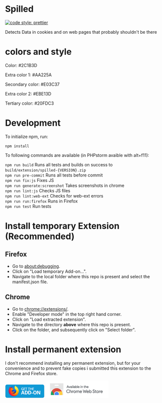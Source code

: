 # Spilled
[![code style: prettier](https://img.shields.io/badge/code_style-prettier-ff69b4.svg?style=flat-square)](https://github.com/prettier/prettier)

Detects Data in cookies and on web pages that probably shouldn't be there

# colors and style
Color: #2C1B3D

Extra color 1: #AA225A

Secondary color: #E03C37

Extra color 2: #EBE13D

Tertiary color: #20FDC3

# Development
To initialize npm, run:
```
npm install
```
To following commands are available (in PHPstorm avaible with alt+f11):

`npm run build` Runs all tests and builds on success to `build/extension/spilled-{VERSION}.zip` <br>
`npm run pre-commit` Runs all tests before commit <br>
`npm run fix:js` Fixes JS <br>
`npm run generate:screenshot` Takes screenshots in chrome <br>
`npm run lint:js` Checks JS files <br>
`npm run lint:web-ext` Checks for web-ext errors <br>
`npm run run:firefox` Runs in Firefox <br>
`npm run test` Run tests <br>


# Install temporary Extension (Recommended)

## Firefox
- Go to [about:debugging](about:debugging).
- Click on "Load temporary Add-on...".
- Navigate to the local folder where this repo is present and select the manifest.json file.

## Chrome
- Go to [chrome://extensions/](chrome://extensions/).
- Enable "Developer mode" in the top right hand corner.
- Click on "Load extracted extension".
- Navigate to the directory __above__ where this repo is present.
- Click on the folder, and subsequently click on "Select folder".

# Install permanent extension
I don't recommend installing any permanent extension, but for your convenience and to prevent fake copies i submitted this extension to the Chrome and Firefox store.

[![Download for Firefox](./icons/firefox_addon.png)](https://addons.mozilla.org/en-US/firefox/addon/spilled/)
[![Download for Chrome](./icons/chrome_addon.png)](https://chrome.google.com/webstore/detail/spilled/eemcjnefigpbpofkmbidicimickmokch)
